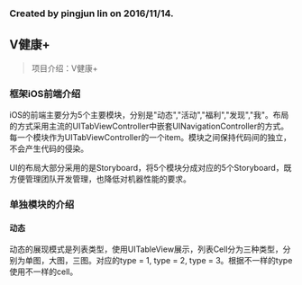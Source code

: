 
### Created by pingjun lin on 2016/11/14.

## V健康+

 
 > 项目介绍：V健康+
 
### 框架iOS前端介绍

iOS的前端主要分为5个主要模块，分别是"动态","活动","福利","发现","我"。布局的方式采用主流的UITabViewController中嵌套UINavigationController的方式。每一个模块作为UITabViewController的一个item。模块之间保持代码间的独立，不会产生代码的侵染。

UI的布局大部分采用的是Storyboard，将5个模块分成对应的5个Storyboard，既方便管理团队开发管理，也降低对机器性能的要求。

### 单独模块的介绍

#### 动态

动态的展现模式是列表类型，使用UITableView展示，列表Cell分为三种类型，分别为单图，大图，三图。对应的type = 1, type = 2, type = 3。根据不一样的type使用不一样的cell。

 

